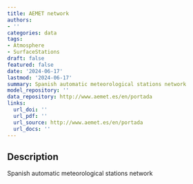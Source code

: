 ```yaml
---
title: AEMET network
authors:
- ''
categories: data
tags:
- Atmosphere
- SurfaceStations
draft: false
featured: false
date: '2024-06-17'
lastmod: '2024-06-17'
summary: Spanish automatic meteorological stations network
model_repository: ''
data_repository: http://www.aemet.es/en/portada
links:
  url_doi: ''
  url_pdf: ''
  url_source: http://www.aemet.es/en/portada
  url_docs: ''
---
```


## Description

Spanish automatic meteorological stations network

